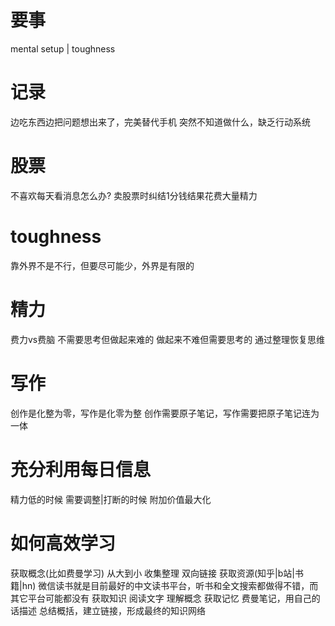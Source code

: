 # 要事
mental setup | toughness
# 记录
边吃东西边把问题想出来了，完美替代手机
突然不知道做什么，缺乏行动系统
# 股票
不喜欢每天看消息怎么办?
卖股票时纠结1分钱结果花费大量精力
# toughness
靠外界不是不行，但要尽可能少，外界是有限的
# 精力
费力vs费脑
	不需要思考但做起来难的
	做起来不难但需要思考的
通过整理恢复思维
# 写作
创作是化整为零，写作是化零为整
创作需要原子笔记，写作需要把原子笔记连为一体
# 充分利用每日信息
精力低的时候
需要调整|打断的时候
附加价值最大化
# 如何高效学习
获取概念(比如费曼学习)
	从大到小
	收集整理 双向链接
获取资源(知乎|b站|书籍|hn)
	微信读书就是目前最好的中文读书平台，听书和全文搜索都做得不错，而其它平台可能都没有
获取知识
	阅读文字
	理解概念
获取记忆
	费曼笔记，用自己的话描述
	总结概括，建立链接，形成最终的知识网络